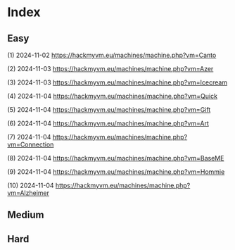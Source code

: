 # Index

## Easy

(1) 2024-11-02 https://hackmyvm.eu/machines/machine.php?vm=Canto

(2) 2024-11-03 https://hackmyvm.eu/machines/machine.php?vm=Azer

(3) 2024-11-03 https://hackmyvm.eu/machines/machine.php?vm=Icecream

(4) 2024-11-04 https://hackmyvm.eu/machines/machine.php?vm=Quick

(5) 2024-11-04 https://hackmyvm.eu/machines/machine.php?vm=Gift

(6) 2024-11-04 https://hackmyvm.eu/machines/machine.php?vm=Art

(7) 2024-11-04 https://hackmyvm.eu/machines/machine.php?vm=Connection

(8) 2024-11-04 https://hackmyvm.eu/machines/machine.php?vm=BaseME

(9) 2024-11-04 https://hackmyvm.eu/machines/machine.php?vm=Hommie

(10) 2024-11-04 https://hackmyvm.eu/machines/machine.php?vm=Alzheimer

## Medium

## Hard
